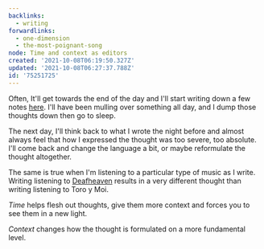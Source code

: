 ```yaml
---
backlinks:
  - writing
forwardlinks:
  - one-dimension
  - the-most-poignant-song
node: Time and context as editors
created: '2021-10-08T06:19:50.327Z'
updated: '2021-10-08T06:27:37.788Z'
id: '75251725'
---
```

Often, It'll get towards the end of the day and I'll start writing down a few notes [here](one-dimension.md). I'll have been mulling over something all day, and I dump those thoughts down then go to sleep. 

The next day, I'll think back to what I wrote the night before and almost always feel that how I expressed the thought was too severe, too absolute. I'll come back and change the language a bit, or maybe reformulate the thought altogether.

The same is true when I'm listening to a particular type of music as I write. Writing listening to [Deafheaven](the-most-poignant-song.md) results in a very different thought than writing listening to Toro y Moi. 

*Time* helps flesh out thoughts, give them more context and forces you to see them in a new light.  

*Context* changes how the thought is formulated on a more fundamental level. 
